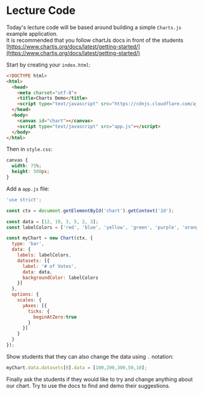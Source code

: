 # Lecture Code  

Today's lecture code will be based around building a simple `Charts.js` example application.  
It is recommended that you follow chartJs docs in front of the students [https://www.chartjs.org/docs/latest/getting-started/](https://www.chartjs.org/docs/latest/getting-started/)

Start by creating your `index.html`:  

```HTML
<!DOCTYPE html>
<html>
  <head>
    <meta charset="utf-8">
    <title>Charts Demo</title>
    <script type="text/javascript" src="https://cdnjs.cloudflare.com/ajax/libs/Chart.js/2.4.0/Chart.min.js"></script>
  </head>
  <body>
    <canvas id="chart"></canvas>
    <script type="text/javascript" src="app.js"></script>
  </body>
</html>
```  

Then in `style.css`:

```css
canvas {
  width: 75%;
  height: 500px;
}
```  

Add a `app.js` file:

```JavaScript
'use strict';

const ctx = document.getElementById('chart').getContext('2d');

const data = [12, 19, 3, 5, 2, 3];
const labelColors = ['red', 'blue', 'yellow', 'green', 'purple', 'orange'];

const myChart = new Chart(ctx, {
  type: 'bar',
  data: {
    labels: labelColors,
    datasets: [{
      label: '# of Votes',
      data: data,
      backgroundColor: labelColors
    }]
  },
  options: {
    scales: {
      yAxes: [{
        ticks: {
          beginAtZero:true
        }
      }]
    }
  }
});
```  

Show students that they can also change the data using `.` notation:  

```javascript
myChart.data.datasets[0].data = [100,200,300,50,10];
```

Finally ask the students if they would like to try and change anything about our chart. Try to use the docs to find and demo their suggestions.
